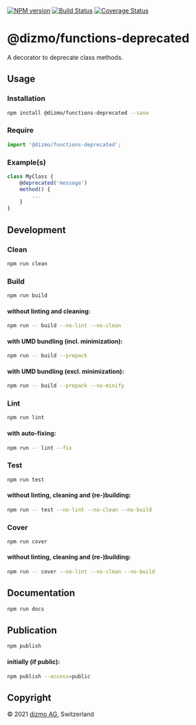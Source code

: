 [![NPM version](https://badge.fury.io/js/%40dizmo%2Ffunctions-deprecated.svg)](https://npmjs.org/package/@dizmo/functions-deprecated)
[![Build Status](https://travis-ci.com/dizmo/functions-deprecated.svg?branch=master)](https://travis-ci.com/dizmo/functions-deprecated)
[![Coverage Status](https://coveralls.io/repos/github/dizmo/functions-deprecated/badge.svg?branch=master)](https://coveralls.io/github/dizmo/functions-deprecated?branch=master)

# @dizmo/functions-deprecated

A decorator to deprecate class methods.

## Usage

### Installation

```sh
npm install @dizmo/functions-deprecated --save
```

### Require

```javascript
import '@dizmo/functions-deprecated';
```

### Example(s)

```javascript
class MyClass {
    @deprecated('message')
    method() {
        ...
    }
}
```

## Development

### Clean

```sh
npm run clean
```

### Build

```sh
npm run build
```

#### without linting and cleaning:

```sh
npm run -- build --no-lint --no-clean
```

#### with UMD bundling (incl. minimization):

```sh
npm run -- build --prepack
```

#### with UMD bundling (excl. minimization):

```sh
npm run -- build --prepack --no-minify
```

### Lint

```sh
npm run lint
```

#### with auto-fixing:

```sh
npm run -- lint --fix
```

### Test

```sh
npm run test
```

#### without linting, cleaning and (re-)building:

```sh
npm run -- test --no-lint --no-clean --no-build
```

### Cover

```sh
npm run cover
```

#### without linting, cleaning and (re-)building:

```sh
npm run -- cover --no-lint --no-clean --no-build
```

## Documentation

```sh
npm run docs
```

## Publication

```sh
npm publish
```

#### initially (if public):

```sh
npm publish --access=public
```

## Copyright

 © 2021 [dizmo AG](https://dizmo.com/), Switzerland
